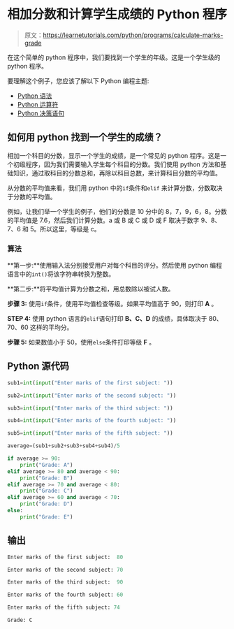 # 相加分数和计算学生成绩的 Python 程序

> 原文：<https://learnetutorials.com/python/programs/calculate-marks-grade>

在这个简单的 python 程序中，我们要找到一个学生的年级。这是一个学生级的 python 程序。

要理解这个例子，您应该了解以下 Python 编程主题:

*   [Python 语法](../../python/syntax-comments "Python Syntax")
*   [Python 运算符](../../python/python-operators "Operators in Python")
*   [Python 决策语句](../../python/decision-making-statements "Python decision making statements")

## 如何用 python 找到一个学生的成绩？

相加一个科目的分数，显示一个学生的成绩，是一个常见的 python 程序。这是一个初级程序，因为我们需要输入学生每个科目的分数。我们使用 python 方法和基础知识，通过取科目的分数总和，再除以科目总数，来计算科目分数的平均值。

从分数的平均值来看，我们用 python 中的`if`条件和`elif` 来计算分数，分数取决于分数的平均值。

例如，让我们举一个学生的例子，他们的分数是 10 分中的 8，7，9，6，8。分数的平均值是 7.6，然后我们计算分数。a 或 B 或 C 或 D 或 F 取决于数字 9、8、7、6 和 5。所以这里，等级是 c。

### 算法

**第一步:**使用输入法分别接受用户对每个科目的评分。然后使用 python 编程语言中的`int()`将该字符串转换为整数。

**第二步:**将平均值计算为分数之和，用总数除以被试人数。

**步骤 3:** 使用`if`条件，使用平均值检查等级。如果平均值高于 90，则打印 **A** 。

**STEP 4:** 使用 python 语言的`elif`语句打印 **B、C、D** 的成绩，具体取决于 80、70、60 这样的平均分。

**步骤 5:** 如果数值小于 50，使用`else`条件打印等级 **F** 。

## Python 源代码

```py
sub1=int(input("Enter marks of the first subject: "))

sub2=int(input("Enter marks of the second subject: "))

sub3=int(input("Enter marks of the third subject: "))

sub4=int(input("Enter marks of the fourth subject: "))

sub5=int(input("Enter marks of the fifth subject: "))

average=(sub1+sub2+sub3+sub4+sub4)/5

if average >= 90:
    print("Grade: A")
elif average >= 80 and average < 90:
    print("Grade: B")
elif average >= 70 and average < 80:
    print("Grade: C")
elif average >= 60 and average < 70:
    print("Grade: D")
else:
    print("Grade: E") 

```

## 输出

```py
Enter marks of the first subject:  80

Enter marks of the second subject: 70

Enter marks of the third subject:  90

Enter marks of the fourth subject: 60

Enter marks of the fifth subject: 74

Grade: C 
```